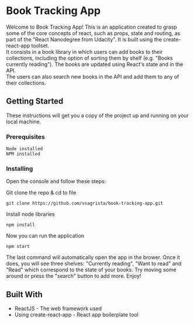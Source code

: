 
# Book Tracking App

Welcome to Book Tracking App! This is an application created to grasp some of the core concepts of react, such as props, state and routing, as part of the "React Nanodegree from Udacity". It is built using the create-react-app toolset.<br>
It consists in a book library in which users can add books to their collections, including the option of sorting them by shelf (e.g. "Books currently reading"). The books are updated using React's state and in the API.<br>
The users can also search new books in the API and add them to any of their collections. 

## Getting Started

These instructions will get you a copy of the project up and running on your local machine.

### Prerequisites

```
Node installed
NPM installed
```

### Installing

Open the console and follow these steps:

Git clone the repo & cd to file

```
git clone https://github.com/vsagrista/book-tracking-app.git
```

Install node libraries

```
npm install
```

Now you can run the application

```
npm start
```

The last command will automatically open the app in the brower. Once it does, you will see three shelves: "Currently reading", "Want to read" and "Read" which correspond to the state of your books. Try moving some  around or press the "search" button to add more. Enjoy!

## Built With

* ReactJS - The web framework used
* Using create-react-app - React app boilerplate tool 

